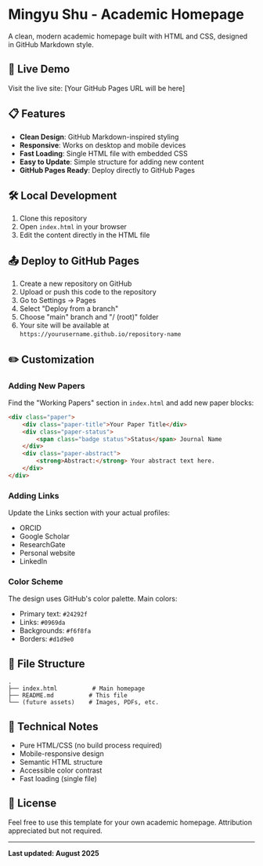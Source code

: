 # Mingyu Shu - Academic Homepage

A clean, modern academic homepage built with HTML and CSS, designed in GitHub Markdown style.

## 🚀 Live Demo

Visit the live site: [Your GitHub Pages URL will be here]

## 📋 Features

- **Clean Design**: GitHub Markdown-inspired styling
- **Responsive**: Works on desktop and mobile devices
- **Fast Loading**: Single HTML file with embedded CSS
- **Easy to Update**: Simple structure for adding new content
- **GitHub Pages Ready**: Deploy directly to GitHub Pages

## 🛠️ Local Development

1. Clone this repository
2. Open `index.html` in your browser
3. Edit the content directly in the HTML file

## 📤 Deploy to GitHub Pages

1. Create a new repository on GitHub
2. Upload or push this code to the repository
3. Go to Settings → Pages
4. Select "Deploy from a branch"
5. Choose "main" branch and "/ (root)" folder
6. Your site will be available at `https://yourusername.github.io/repository-name`

## ✏️ Customization

### Adding New Papers

Find the "Working Papers" section in `index.html` and add new paper blocks:

```html
<div class="paper">
    <div class="paper-title">Your Paper Title</div>
    <div class="paper-status">
        <span class="badge status">Status</span> Journal Name
    </div>
    <div class="paper-abstract">
        <strong>Abstract:</strong> Your abstract text here.
    </div>
</div>
```

### Adding Links

Update the Links section with your actual profiles:

- ORCID
- Google Scholar
- ResearchGate
- Personal website
- LinkedIn

### Color Scheme

The design uses GitHub's color palette. Main colors:

- Primary text: `#24292f`
- Links: `#0969da`
- Backgrounds: `#f6f8fa`
- Borders: `#d1d9e0`

## 📁 File Structure

```text
.
├── index.html          # Main homepage
├── README.md          # This file
└── (future assets)    # Images, PDFs, etc.
```

## 🔧 Technical Notes

- Pure HTML/CSS (no build process required)
- Mobile-responsive design
- Semantic HTML structure
- Accessible color contrast
- Fast loading (single file)

## 📝 License

Feel free to use this template for your own academic homepage. Attribution appreciated but not required.

---

**Last updated: August 2025**
